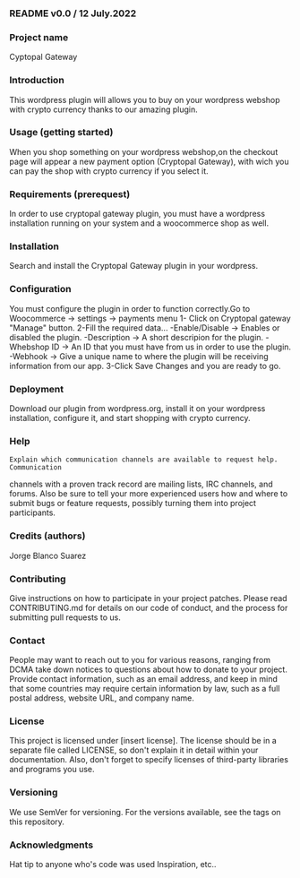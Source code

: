 ### README v0.0 / 12 July.2022

### Project name
Cyptopal Gateway

### Introduction
This wordpress plugin will allows you to buy on your wordpress webshop with crypto currency thanks to our amazing plugin.

### Usage (getting started)
When you shop something on your wordpress webshop,on the checkout page will appear a new payment option (Cryptopal Gateway), with wich you can pay the shop with crypto currency if you select it.

### Requirements (prerequest)
In order to use cryptopal gateway plugin, you must have a wordpress installation running on your system and a woocommerce shop as well.

### Installation
Search and install the Cryptopal Gateway plugin in your wordpress.

### Configuration
You must configure the plugin in order to function correctly.Go to Woocommerce -> settings -> payments menu
1- Click on Cryptopal gateway "Manage" button.
2-Fill the required data...
  -Enable/Disable -> Enables or disabled the plugin.
  -Description -> A short descripion for the plugin.
  -Whebshop ID -> An ID that you must have from us in order to use the plugin.
  -Webhook -> Give a unique name to where the plugin will be receiving information from our app.
3-Click Save Changes and you are ready to go.
 
### Deployment
Download our plugin from wordpress.org, install it on your wordpress installation, configure it, and start shopping with crypto currency.

### Help
	Explain which communication channels are available to request help. Communication
channels with a proven track record are mailing lists, IRC channels, and forums. Also be sure to tell your more experienced users how and where to submit bugs or feature requests, possibly turning them into project participants.

### Credits (authors)
Jorge Blanco Suarez


### Contributing
Give instructions on how to participate in your project patches.
Please read CONTRIBUTING.md for details on our code of conduct, and the process for submitting pull requests to us.

### Contact
People may want to reach out to you for various reasons, ranging from DCMA take down notices to questions about how to donate to your project. Provide contact information, such as an email address, and keep in mind that some countries may require certain information by law, such as a full postal address, website URL, and company name.

### License
This project is licensed under [insert license]. The license should be in a separate file called LICENSE, so don't explain it in detail within your documentation. Also, don't forget to specify licenses of third-party libraries and programs you use.

### Versioning
We use SemVer for versioning. For the versions available, see the tags on this repository.

### Acknowledgments
Hat tip to anyone who's code was used
Inspiration, etc..

